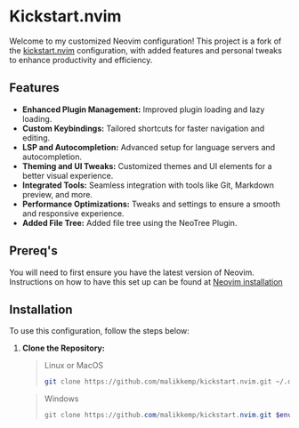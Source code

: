 # Kickstart.nvim
Welcome to my customized Neovim configuration! This project is a fork of the [kickstart.nvim](https://github.com/nvim-lua/kickstart.nvim) configuration, with added features and personal tweaks to enhance productivity and efficiency.

## Features

- **Enhanced Plugin Management:** Improved plugin loading and lazy loading.
- **Custom Keybindings:** Tailored shortcuts for faster navigation and editing.
- **LSP and Autocompletion:** Advanced setup for language servers and autocompletion.
- **Theming and UI Tweaks:** Customized themes and UI elements for a better visual experience.
- **Integrated Tools:** Seamless integration with tools like Git, Markdown preview, and more.
- **Performance Optimizations:** Tweaks and settings to ensure a smooth and responsive experience.
- **Added File Tree:** Added file tree using the NeoTree Plugin.

## Prereq's

You will need to first ensure you have the latest version of Neovim. Instructions on how to have this set up can be found at 
[Neovim installation](https://github.com/neovim/neovim/wiki/Installing-Neovim/921fe8c40c34dd1f3fb35d5b48c484db1b8ae94b)

## Installation

To use this configuration, follow the steps below:

1. **Clone the Repository:**

   > Linux or MacOS
   > ```bash
   > git clone https://github.com/malikkemp/kickstart.nvim.git ~/.config/nvim
   > ```
   
   > Windows
   > ```powershell
   > git clone https://github.com/malikkemp/kickstart.nvim.git $env:LOCALAPPDATA\nvim
   > ```

